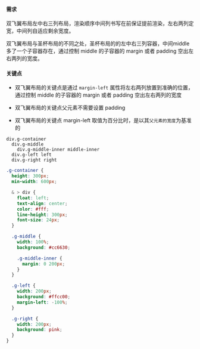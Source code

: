 #### 需求

双飞翼布局左中右三列布局，渲染顺序中间列书写在前保证提前渲染，左右两列定宽，中间列自适应剩余宽度。

双飞翼布局与圣杯布局的不同之处，圣杯布局的的左中右三列容器，中间middle多了一个子容器存在，通过控制 middle 的子容器的 margin 或者 padding 空出左右两列的宽度。

#### 关键点

- 双飞翼布局的关键点是通过 `margin-left` 属性将左右两列放置到准确的位置，通过控制 middle 的子容器的 margin 或者 padding 空出左右两列的宽度

- 双飞翼布局的关键点父元素不需要设置 padding

- 双飞翼布局的关键点 margin-left 取值为百分比时，是以其`父元素的宽度`为基准的


```pug
div.g-container
  div.g-middle 
    div.g-middle-inner middle-inner 
  div.g-left left
  div.g-right right
```

```scss
.g-container {
  height: 300px;
  min-width: 600px;

  & > div {
    float: left;
    text-align: center;
    color: #fff;
    line-height: 300px;
    font-size: 24px;
  }

  .g-middle {
    width: 100%;
    background: #cc6630;

    .g-middle-inner {
      margin: 0 200px;
    }
  }

  .g-left {
    width: 200px;
    background: #ffcc00;
    margin-left: -100%;
  }

  .g-right {
    width: 200px;
    background: pink;
  }
}
```
